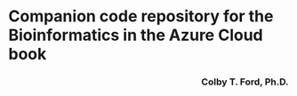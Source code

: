# Companion code repository for the Bioinformatics in the Azure Cloud book
<h3 align = "right">Colby T. Ford, Ph.D.</h3>
